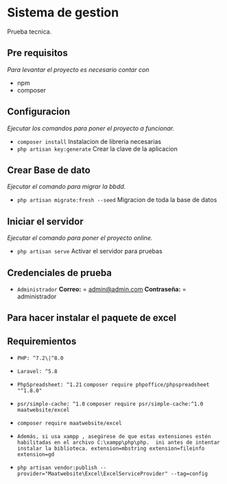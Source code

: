 # Sistema de gestion

Prueba tecnica.

## Pre requisitos
_Para levantar el proyecto es necesario contar con_

* npm
* composer

## Configuracion
_Ejecutar los comandos para poner el proyecto a funcionar._

* `composer install` Instalacion de libreria necesarias
* `php artisan key:generate` Crear la clave de la aplicacion

## Crear Base de dato
_Ejecutar el comando para migrar la bbdd._

* `php artisan migrate:fresh --seed` Migracion de toda la base de datos

## Iniciar el servidor
_Ejecutar el comando para poner el proyecto online._
* `php artisan serve` Activar el servidor para pruebas

## Credenciales de prueba

* `Administrador` 
**Correo:**     = admin@admin.com
**Contraseña:** = administrador


## Para hacer instalar el paquete de excel
## Requiremientos
* `PHP: ^7.2\|^8.0`
* `Laravel: ^5.8`
* `PhpSpreadsheet: ^1.21`  `composer require phpoffice/phpspreadsheet "^1.8.0"`
* `psr/simple-cache: ^1.0` `composer require psr/simple-cache:^1.0 maatwebsite/excel`

* `composer require maatwebsite/excel`
* `Además, si usa xampp , asegúrese de que estas extensiones estén habilitadas en el archivo C:\xampp\php\php.  ini antes de intentar instalar la biblioteca.
extension=mbstring
extension=fileinfo
extension=gd`

* `php artisan vendor:publish --provider="Maatwebsite\Excel\ExcelServiceProvider" --tag=config`
